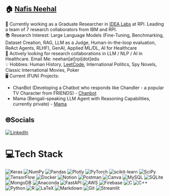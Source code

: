 ## 🏠 [Nafis Neehal](https://nafis-neehal.github.io/)

🏢 Currently working as a Graduate Researcher in [IDEA Labs](https://idea.rpi.edu/) at RPI. Leading a team of 7 research collaborators from IBM and RPI. <br>
📚 Research Interest: Large Language Models (Fine-Tuning, Benchmarking, Dataset Creation, RAG, LLM as a Judge, Human-in-the-loop evaluation, ReAct Agents, RLHF), GenAI, Applied ML/DL, AI for Healthcare <br>
📧 Actively looking for research collaborations in LLM / NLP / AI in Healthcare. Email Me: neehan[at]rpi[dot]edu <br>
💡 Hobbies: Human History, [LeetCode](https://leetcode.com/u/nafisneehal/), International Politics, Spy Novels, Classic International Movies, Poker <br>
🖥️ Current (FUN) Projects: 
- ChanBot (Developing a Chatbot who responds like Chandler - a popular TV Character from FRIENDS) - [Chanbot](https://huggingface.co/nafisneehal/chandler_bot) <br>
- Mama (Bengali-speaking LLM Agent with Reasoning Capabilities, currently private) - [Mama](https://github.com/nafis-neehal/Mojnu-Bengali-GPT) <br>

## 🌐Socials
[![LinkedIn](https://img.shields.io/badge/LinkedIn-%230077B5.svg?logo=linkedin&logoColor=white)](https://linkedin.com/in/nafisneehal) 

# 💻Tech Stack
![Keras](https://img.shields.io/badge/Keras-%23D00000.svg?style=flat&logo=Keras&logoColor=white) ![NumPy](https://img.shields.io/badge/Numpy-%23013243.svg?style=flat&logo=numpy&logoColor=white) ![Pandas](https://img.shields.io/badge/Pandas-%23150458.svg?style=flat&logo=pandas&logoColor=white) ![Plotly](https://img.shields.io/badge/Plotly-%233F4F75.svg?style=flat&logo=plotly&logoColor=white) ![PyTorch](https://img.shields.io/badge/PyTorch-%23EE4C2C.svg?style=flat&logo=PyTorch&logoColor=white) ![scikit-learn](https://img.shields.io/badge/Scikit--learn-%23F7931E.svg?style=flat&logo=scikit-learn&logoColor=white) ![SciPy](https://img.shields.io/badge/SciPy-%230C55A5.svg?style=flat&logo=scipy&logoColor=%white) ![TensorFlow](https://img.shields.io/badge/TensorFlow-%23FF6F00.svg?style=flat&logo=TensorFlow&logoColor=white) ![Docker](https://img.shields.io/badge/Docker-%230db7ed.svg?style=flat&logo=docker&logoColor=white) ![Notion](https://img.shields.io/badge/Notion-%23000000.svg?style=flat&logo=notion&logoColor=white) ![Postman](https://img.shields.io/badge/Postman-FF6C37?style=flat&logo=postman&logoColor=white) ![Canva](https://img.shields.io/badge/Canva-%2300C4CC.svg?style=flat&logo=Canva&logoColor=white) ![MySQL](https://img.shields.io/badge/MySQL-%2300f.svg?style=flat&logo=mysql&logoColor=white) ![SQLite](https://img.shields.io/badge/SQLite-%2307405e.svg?style=flat&logo=sqlite&logoColor=white) ![MongoDB](https://img.shields.io/badge/MongoDB-%234ea94b.svg?style=flat&logo=mongodb&logoColor=white) ![Anaconda](https://img.shields.io/badge/Anaconda-%2344A833.svg?style=flat&logo=anaconda&logoColor=white) ![FastAPI](https://img.shields.io/badge/FastAPI-005571?style=flat&logo=fastapi) ![AWS](https://img.shields.io/badge/AWS-%23FF9900.svg?style=flat&logo=amazon-aws&logoColor=white) ![Firebase](https://img.shields.io/badge/Firebase-%23039BE5.svg?style=flat&logo=firebase) ![C](https://img.shields.io/badge/C-%2300599C.svg?style=flat&logo=c&logoColor=white) ![C++](https://img.shields.io/badge/C++-%2300599C.svg?style=flat&logo=c%2B%2B&logoColor=white) ![Python](https://img.shields.io/badge/Python-3670A0?style=flat&logo=python&logoColor=ffdd54) ![R](https://img.shields.io/badge/R-%23276DC3.svg?style=flat&logo=r&logoColor=white) ![LaTeX](https://img.shields.io/badge/Latex-%23008080.svg?style=flat&logo=latex&logoColor=white) ![Markdown](https://img.shields.io/badge/Markdown-%23000000.svg?style=flat&logo=markdown&logoColor=white) ![Git](https://img.shields.io/badge/Git-%23FF6F00.svg?style=flat&logo=git&logoColor=white) ![Streamlit](https://img.shields.io/badge/Streamlit-%2344A833.svg?style=flat&logo=streamlit&logoColor=white)
